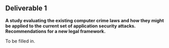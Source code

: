 ## **Deliverable 1**

**A study evaluating the existing computer crime laws and how they might
be applied to the current set of application security attacks.
Recommendations for a new legal framework.**

To be filled in.